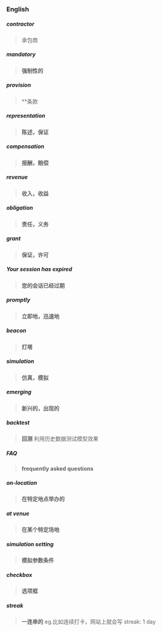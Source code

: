 










### English

##### contractor
>承包商

##### mandatory
>**强制性的**

##### provision
>**条款

##### representation
>**陈述，保证**

##### compensation
>**报酬，赔偿**

##### revenue
>**收入，收益**

##### obligation
>**责任，义务**

##### grant
>**保证，许可**

##### Your session has expired
>**您的会话已经过期**

##### promptly
>**立即地，迅速地**

##### beacon
>**灯塔**

##### simulation
>**仿真，模拟**

##### emerging
>**新兴的，出现的**

##### backtest
>**回测**
>利用历史数据测试模型效果

##### FAQ
>**frequently asked questions**

##### on-location
>**在特定地点举办的**

##### at venue
>**在某个特定场地**

##### simulation setting
>**模拟参数条件**

##### checkbox
>**选项框**

##### streak
>**一连串的**
>eg.比如连续打卡，网站上就会写 streak: 1 day

